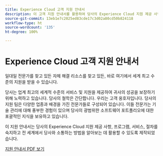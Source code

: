 ```yaml
---
title: Experience Cloud 고객 지원 안내서
description: 이 고객 지원 안내서를 활용하여 당사의 Experience Cloud 지원 제공 사항, 프로그램, 서비스, 절차를 숙지하고 전 세계에서 당사와 소통하는 방법에 대해 알아보십시오.
source-git-commit: 13eb1e7c2025ed83cde17c3d02a80cd50b824118
workflow-type: ht
source-wordcount: '135'
ht-degree: 100%

---
```


# Experience Cloud 고객 지원 안내서

일대일 전문가를 찾고 있든 자체 해결 리소스를 찾고 있든, 바로 여기에서 세계 최고 수준의 지원을 받을 수 있습니다.

당사는 업계 최고의 세계적 수준의 서비스 및 지원을 제공하여 귀사의 성공을 보장하기 위해 노력하고 있습니다. 당사의 철학은 간단합니다. 우리는 고객 옹호자입니다. 당사의 지원 팀은 다양한 업종과 배경을 가진 전문가들로 구성되어 있습니다. 이들 전문가는 기술 관리에 대해 풍부한 경험이 있으며 당사의 광범위한 소프트웨어 포트폴리오에 대한 포괄적인 지식을 보유하고 있습니다.

이 지원 안내서는 당사의 Experience Cloud 지원 제공 사항, 프로그램, 서비스, 절차를 숙지하고 전 세계에서 당사와 소통하는 방법을 알아보는 데 활용할 수 있도록 제작되었습니다.

[지원 안내서 PDF 보기](assets/ExperienceCloudCustomerSupportGuide.pdf)
